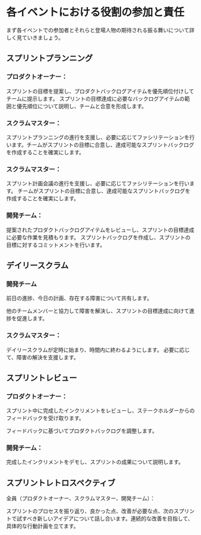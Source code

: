 # 各イベントにおける役割の参加と責任

まず各イベントでの参加者とそれらと登場人物の期待される振る舞いについて詳しく見ていきましょう。

## スプリントプランニング

### プロダクトオーナー：

スプリントの目標を提案し、プロダクトバックログアイテムを優先順位付けしてチームに提示します。
スプリントの目標達成に必要なバックログアイテムの範囲と優先順位について説明し、チームと合意を形成します。

### スクラムマスター：

スプリントプランニングの進行を支援し、必要に応じてファシリテーションを行います。チームがスプリントの目標に合意し、達成可能なスプリントバックログを作成することを確実にします。

### スクラムマスター：

スプリント計画会議の進行を支援し、必要に応じてファシリテーションを行います。
チームがスプリントの目標に合意し、達成可能なスプリントバックログを作成することを確実にします。

### 開発チーム：

提案されたプロダクトバックログアイテムをレビューし、スプリントの目標達成に必要な作業を見積もります。
スプリントバックログを作成し、スプリントの目標に対するコミットメントを行います。


## デイリースクラム
### 開発チーム
前日の進捗、今日の計画、存在する障害について共有します。

他のチームメンバーと協力して障害を解決し、スプリントの目標達成に向けて進捗を促進します。

### スクラムマスター：

デイリースクラムが定時に始まり、時間内に終わるようにします。
必要に応じて、障害の解決を支援します。


## スプリントレビュー
### プロダクトオーナー：
スプリント中に完成したインクリメントをレビューし、ステークホルダーからのフィードバックを受け取ります。

フィードバックに基づいてプロダクトバックログを調整します。

### 開発チーム：
完成したインクリメントをデモし、スプリントの成果について説明します。


## スプリントレトロスペクティブ

全員（プロダクトオーナー、スクラムマスター、開発チーム）：

スプリントのプロセスを振り返り、良かった点、改善が必要な点、次のスプリントで試すべき新しいアイデアについて話し合います。連続的な改善を目指して、具体的な行動計画を立てます。
